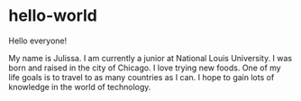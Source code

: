 # hello-world

Hello everyone!

My name is Julissa. I am currently a junior at National Louis University.
I was born and raised in the city of Chicago. I love trying new foods. 
One of my life goals is to travel to as many countries as I can.
I hope to gain lots of knowledge in the world of technology.
